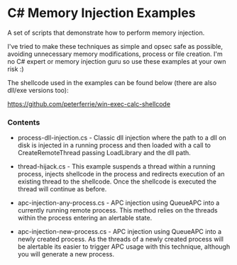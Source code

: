 # C# Memory Injection Examples

A set of scripts that demonstrate how to perform memory injection.

I've tried to make these techniques as simple and opsec safe as possible, avoiding unnecessary memory modifications, process or file creation. I'm no C# expert or memory injection guru so use these examples at your own risk :)

The shellcode used in the examples can be found below (there are also dll/exe versions too): 

https://github.com/peterferrie/win-exec-calc-shellcode

### Contents

- process-dll-injection.cs - Classic dll injection where the path to a dll on disk is injected in a running process and then loaded with a call to CreateRemoteThread passing LoadLibrary and the dll path.

- thread-hijack.cs - This example suspends a thread within a running process, injects shellcode in the process and redirects execution of an existing thread to the shellcode. Once the shellcode is executed the thread will continue as before.

- apc-injection-any-process.cs - APC injection using QueueAPC into a currently running remote process. This method relies on the threads within the process entering an alertable state.

- apc-injection-new-process.cs - APC injection using QueueAPC into a newly created process. As the threads of a newly created process will be alertable its easier to trigger APC usage with this technique, although you will generate a new process.
